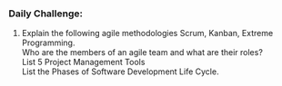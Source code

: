 <h3>Daily Challenge:</h3>
<ol>
  <li>
    Explain the following agile methodologies Scrum, Kanban, Extreme Programming.<br>
  Who are the members of an agile team and what are their roles?<br>
  List 5 Project Management Tools<br>
  List the Phases of Software Development Life Cycle.<br>
  </li>
 </ol>
